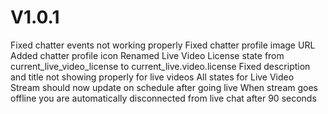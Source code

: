 # V1.0.1
Fixed chatter events not working properly
Fixed chatter profile image URL
Added chatter profile icon
Renamed Live Video License state from current_live_video_license to current_live.video.license
Fixed description and title not showing properly for live videos
All states for Live Video Stream should now update on schedule after going live 
When stream goes offline you are automatically disconnected from live chat after 90 seconds
